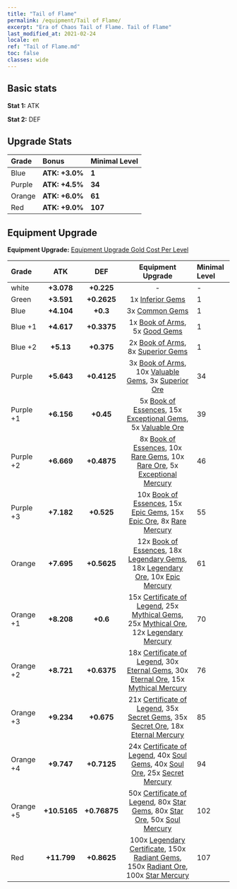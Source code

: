 ```yaml
---
title: "Tail of Flame"
permalink: /equipment/Tail of Flame/
excerpt: "Era of Chaos Tail of Flame. Tail of Flame"
last_modified_at: 2021-02-24
locale: en
ref: "Tail of Flame.md"
toc: false
classes: wide
---
```


## Basic stats
 **Stat 1:** ATK

 **Stat 2:** DEF

## Upgrade Stats

  |     Grade    |   Bonus | Minimal Level | 
  |:-------------|:--------|:--------------| 
  | Blue | **ATK: +3.0%** | **1** | 
  | Purple | **ATK: +4.5%** | **34** | 
  | Orange | **ATK: +6.0%** | **61** | 
  | Red | **ATK: +9.0%** | **107** | 


## Equipment Upgrade
 **Equipment Upgrade:** [Equipment Upgrade Gold Cost Per Level](/equipment/EquipmentUpgradeCostPerLevel/) 

  |          Grade      | ATK | DEF | Equipment Upgrade | Minimal Level |
  |:--------------------|:---------:|:---------:|:----------------:|:--------------|
  | white | **+3.078** | **+0.225** | - | - |
  | Green | **+3.591** | **+0.2625** | 1x [Inferior Gems](/Items/mat_54/) | 1 |
  | Blue | **+4.104** | **+0.3** | 3x [Common Gems](/Items/mat_69/) | 1 |
  | Blue +1 | **+4.617** | **+0.3375** | 1x [Book of Arms](/Items/mat_32/), 5x [Good Gems](/Items/mat_4/) | 1 |
  | Blue +2 | **+5.13** | **+0.375** | 2x [Book of Arms](/Items/mat_71/), 8x [Superior Gems](/Items/mat_41/) | 1 |
  | Purple | **+5.643** | **+0.4125** | 3x [Book of Arms](/Items/mat_6/), 10x [Valuable Gems](/Items/mat_80/), 3x [Superior Ore](/Items/mat_13/) | 34 |
  | Purple +1 | **+6.156** | **+0.45** | 5x [Book of Essences](/Items/mat_44/), 15x [Exceptional Gems](/Items/mat_17/), 5x [Valuable Ore](/Items/mat_55/) | 39 |
  | Purple +2 | **+6.669** | **+0.4875** | 8x [Book of Essences](/Items/mat_84/), 10x [Rare Gems](/Items/mat_59/), 10x [Rare Ore](/Items/mat_2/), 5x [Exceptional Mercury](/Items/mat_91/) | 46 |
  | Purple +3 | **+7.182** | **+0.525** | 10x [Book of Essences](/Items/mat_20/), 15x [Epic Gems](/Items/mat_94/), 15x [Epic Ore](/Items/mat_42/), 8x [Rare Mercury](/Items/mat_29/) | 55 |
  | Orange | **+7.695** | **+0.5625** | 12x [Book of Essences](/Items/mat_60/), 18x [Legendary Gems](/Items/mat_31/), 18x [Legendary Ore](/Items/mat_81/), 10x [Epic Mercury](/Items/mat_70/) | 61 |
  | Orange +1 | **+8.208** | **+0.6** | 15x [Certificate of Legend](/Items/mat_96/), 25x [Mythical Gems](/Items/mat_74/), 25x [Mythical Ore](/Items/mat_23/), 12x [Legendary Mercury](/Items/mat_3/) | 70 |
  | Orange +2 | **+8.721** | **+0.6375** | 18x [Certificate of Legend](/Items/mat_25/), 30x [Eternal Gems](/Items/mat_86/), 30x [Eternal Ore](/Items/mat_36/), 15x [Mythical Mercury](/Items/mat_50/) | 76 |
  | Orange +3 | **+9.234** | **+0.675** | 21x [Certificate of Legend](/Items/mat_38/), 35x [Secret Gems](/Items/mat_47/), 35x [Secret Ore](/Items/mat_99/), 18x [Eternal Mercury](/Items/mat_62/) | 85 |
  | Orange +4 | **+9.747** | **+0.7125** | 24x [Certificate of Legend](/Items/mat_100/), 40x [Soul Gems](/Items/mat_77/), 40x [Soul Ore](/Items/mat_8/), 25x [Secret Mercury](/Items/mat_22/) | 94 |
  | Orange +5 | **+10.5165** | **+0.76875** | 50x [Certificate of Legend](/Items/mat_11/), 80x [Star Gems](/Items/mat_89/), 80x [Star Ore](/Items/mat_72/), 50x [Soul Mercury](/Items/mat_34/) | 102 |
  | Red | **+11.799** | **+0.8625** | 100x [Legendary Certificate](/Items/mat_76/), 150x [Radiant Gems](/Items/mat_52/), 150x [Radiant Ore](/Items/mat_88/), 100x [Star Mercury](/Items/mat_98/) | 107 |

